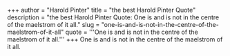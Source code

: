 +++
author = "Harold Pinter"
title = "the best Harold Pinter Quote"
description = "the best Harold Pinter Quote: One is and is not in the centre of the maelstrom of it all."
slug = "one-is-and-is-not-in-the-centre-of-the-maelstrom-of-it-all"
quote = '''One is and is not in the centre of the maelstrom of it all.'''
+++
One is and is not in the centre of the maelstrom of it all.
